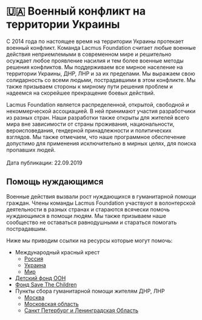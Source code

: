 # 🇺🇦 Военный конфликт на территории Украины

C 2014 года по настоящее время на территории Украины протекает военный конфликт. Команда Lacmus Foundation считает любые военные действия неприемлемыми в современном мире и решительно осуждает любое проявление насилия и тем более военные методы решения конфликтов. Мы поддерживаем все мирное население на территории Украины, ДНР, ЛНР и за их пределами. Мы выражаем свою солидарность со всеми людьми, пострадавшими в этом конфликте. Мы также призываем стороны к мирному пути решения проблем и надеемся на скорейшее прекращение боевых действий.

Lacmus Foundation является распределенной, открытой, свободной и некоммерческой ассоциацией. В ней принимают участия разработчики из разных стран. Наши разработки также открыты для жителей всего мира вне зависимости от страны проживания, национальности, вероисповедания, гендерной принадлежности и политических взглядов. Мы также отмечаем, что наше программное обеспечение допустимо для применения исключительно в мирных целях, для поиска пропавших людей.\
\
Дата публикации: 22.09.2019

## Помощь нуждающимся

Военные действия вызвали рост нуждающихся в гуманитарной помощи граждан. Члены команды Lacmus Foundation участвуют в волонтерской деятельности в разных странах и стараются всячески помочь нуждающимся в помощи людям. Мы также призываем наше сообщество не оставаться равнодушными и стараться помогать пострадавшим.

Ниже мы приводим ссылки на ресурсы которые могут помочь:

* Международный красный крест
  * [Россия](https://donation.redcross.ru/)
  * [Украина](https://redcross.org.ua/en/donate/)
  * [Мир](https://www.icrc.org/en/donate/ukraine)
* [Детский фонд ООН](https://www.unicef.org/ukraine/en)
* [Фонд Save The Children](https://www.savethechildren.org/us/where-we-work/ukraine)
* Пункты сбора гуманитарной помощи жителям ДНР, ЛНР
  * [Москва](https://www.m24.ru/articles/obshchestvo/22022022/433180)
  * [Московская область](https://politika.mosreg.ru/sobytiya/novosti-ministerstva/25-02-2022-17-10-15-adresa-punktov-sbora-gumanitarnoy-pomoshchi-bezhen)
  * [Санкт Петербург и ](https://mr-7.ru/articles/240814/)[Ленинградская](https://mr-7.ru/articles/240814/)[ Область](https://mr-7.ru/articles/240814/)

